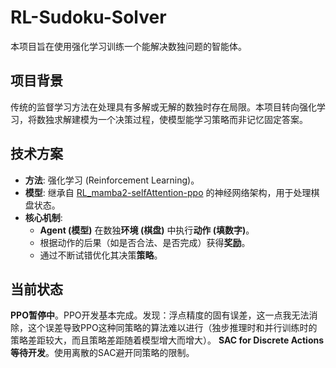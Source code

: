 # RL-Sudoku-Solver

本项目旨在使用强化学习训练一个能解决数独问题的智能体。

## 项目背景

传统的监督学习方法在处理具有多解或无解的数独时存在局限。本项目转向强化学习，将数独求解建模为一个决策过程，使模型能学习策略而非记忆固定答案。

## 技术方案

-   **方法**: 强化学习 (Reinforcement Learning)。
-   **模型**: 继承自 [RL_mamba2-selfAttention-ppo](https://github.com/xxxxx23124/RL_mamba2-selfAttention-ppo.git) 的神经网络架构，用于处理棋盘状态。
-   **核心机制**:
    -   **Agent (模型)** 在数独**环境 (棋盘)** 中执行**动作 (填数字)**。
    -   根据动作的后果（如是否合法、是否完成）获得**奖励**。
    -   通过不断试错优化其决策**策略**。

## 当前状态

**PPO暂停中**。PPO开发基本完成。发现：浮点精度的固有误差，这一点我无法消除，这个误差导致PPO这种同策略的算法难以进行（独步推理时和并行训练时的策略差距较大，而且策略差距随着模型增大而增大）。
**SAC for Discrete Actions等待开发**。使用离散的SAC避开同策略的限制。
